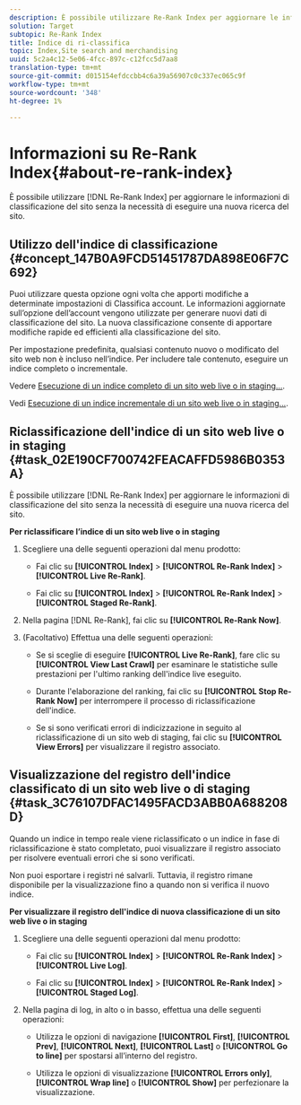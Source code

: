 ```yaml
---
description: È possibile utilizzare Re-Rank Index per aggiornare le informazioni di classificazione del sito senza la necessità di ricuperare il sito.
solution: Target
subtopic: Re-Rank Index
title: Indice di ri-classifica
topic: Index,Site search and merchandising
uuid: 5c2a4c12-5e06-4fcc-897c-c12fcc5d7aa8
translation-type: tm+mt
source-git-commit: d015154efdccbb4c6a39a56907c0c337ec065c9f
workflow-type: tm+mt
source-wordcount: '348'
ht-degree: 1%

---
```



# Informazioni su Re-Rank Index{#about-re-rank-index}

È possibile utilizzare [!DNL Re-Rank Index] per aggiornare le informazioni di classificazione del sito senza la necessità di eseguire una nuova ricerca del sito.

## Utilizzo dell&#39;indice di classificazione {#concept_147B0A9FCD51451787DA898E06F7C692}

Puoi utilizzare questa opzione ogni volta che apporti modifiche a determinate impostazioni di Classifica account. Le informazioni aggiornate sull’opzione dell’account vengono utilizzate per generare nuovi dati di classificazione del sito. La nuova classificazione consente di apportare modifiche rapide ed efficienti alla classificazione del sito.

Per impostazione predefinita, qualsiasi contenuto nuovo o modificato del sito web non è incluso nell’indice. Per includere tale contenuto, eseguire un indice completo o incrementale.

Vedere [Esecuzione di un indice completo di un sito web live o in staging...](../c-about-index-menu/c-about-full-index.md#task_F7FE04D8A1654A7787FCCA31B45EB42D).

Vedi [Esecuzione di un indice incrementale di un sito web live o in staging...](../c-about-index-menu/c-about-incremental-index.md#task_9BFB6157F3884B2FAECB7E0E9CA318CB).

## Riclassificazione dell&#39;indice di un sito web live o in staging {#task_02E190CF700742FEACAFFD5986B0353A}

È possibile utilizzare [!DNL Re-Rank Index] per aggiornare le informazioni di classificazione del sito senza la necessità di eseguire una nuova ricerca del sito.

**Per riclassificare l’indice di un sito web live o in staging**

1. Scegliere una delle seguenti operazioni dal menu prodotto:

   * Fai clic su **[!UICONTROL Index]** > **[!UICONTROL Re-Rank Index]** > **[!UICONTROL Live Re-Rank]**.

   * Fai clic su **[!UICONTROL Index]** > **[!UICONTROL Re-Rank Index]** > **[!UICONTROL Staged Re-Rank]**.

1. Nella pagina [!DNL Re-Rank], fai clic su **[!UICONTROL Re-Rank Now]**.
1. (Facoltativo) Effettua una delle seguenti operazioni:

   * Se si sceglie di eseguire **[!UICONTROL Live Re-Rank]**, fare clic su **[!UICONTROL View Last Crawl]** per esaminare le statistiche sulle prestazioni per l&#39;ultimo ranking dell&#39;indice live eseguito.

   * Durante l&#39;elaborazione del ranking, fai clic su **[!UICONTROL Stop Re-Rank Now]** per interrompere il processo di riclassificazione dell&#39;indice.
   * Se si sono verificati errori di indicizzazione in seguito al riclassificazione di un sito web di staging, fai clic su **[!UICONTROL View Errors]** per visualizzare il registro associato.

## Visualizzazione del registro dell&#39;indice classificato di un sito web live o di staging {#task_3C76107DFAC1495FACD3ABB0A688208D}

Quando un indice in tempo reale viene riclassificato o un indice in fase di riclassificazione è stato completato, puoi visualizzare il registro associato per risolvere eventuali errori che si sono verificati.

Non puoi esportare i registri né salvarli. Tuttavia, il registro rimane disponibile per la visualizzazione fino a quando non si verifica il nuovo indice.

**Per visualizzare il registro dell&#39;indice di nuova classificazione di un sito web live o in staging**

1. Scegliere una delle seguenti operazioni dal menu prodotto:

   * Fai clic su **[!UICONTROL Index]** > **[!UICONTROL Re-Rank Index]** > **[!UICONTROL Live Log]**.

   * Fai clic su **[!UICONTROL Index]** > **[!UICONTROL Re-Rank Index]** > **[!UICONTROL Staged Log]**.

1. Nella pagina di log, in alto o in basso, effettua una delle seguenti operazioni:

   * Utilizza le opzioni di navigazione **[!UICONTROL First]**, **[!UICONTROL Prev]**, **[!UICONTROL Next]**, **[!UICONTROL Last]** o **[!UICONTROL Go to line]** per spostarsi all’interno del registro.

   * Utilizza le opzioni di visualizzazione **[!UICONTROL Errors only]**, **[!UICONTROL Wrap line]** o **[!UICONTROL Show]** per perfezionare la visualizzazione.

